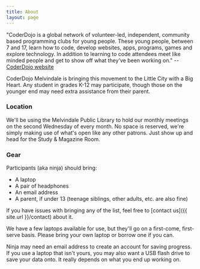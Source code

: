 ```yaml
---
title: About
layout: page
---
```


"CoderDojo is a global network of volunteer-led, independent, community based programming clubs for young people. These young people, between 7 and 17, learn how to code, develop websites, apps, programs, games and explore technology. In addition to learning to code attendees meet like minded people and get to show off what they’ve been working on." -- [CoderDojo website](https://coderdojo.com/about/)

CoderDojo Melvindale is bringing this movement to the Little City with a Big Heart. Any student in grades K-12 may participate, though those on the younger end may need extra assistance from their parent.


### Location ###

We'll be using the Melvindale Public Library to hold our monthly meetings on the second Wednesday of every month. No space is reserved, we're simply making use of what's open like any other patrons. Just show up and head for the Study & Magazine Room.

### Gear ###

Participants (aka ninja) should bring:

 * A laptop
 * A pair of headphones
 * An email address
 * A parent, if under 13 (teenage siblings, other adults, etc. are also fine)

If you have issues with bringing any of the list, feel free to [contact us]({{ site.url }}/contact) about it.

We have a few laptops available for use, but they'll go on a first-come, first-serve basis. Please bring your own laptop or borrow one if you can.

Ninja may need an email address to create an account for saving progress. If you use a laptop that isn't yours, you may also want a USB flash drive to save your data onto. It really depends on what you end up working on.